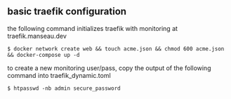 ## basic traefik configuration

the following command initializes traefik with monitoring at traefik.manseau.dev

```
$ docker network create web && touch acme.json && chmod 600 acme.json && docker-compose up -d
```

to create a new monitoring user/pass, copy the output of the following command into traefik_dynamic.toml
```
$ htpasswd -nb admin secure_password
```
